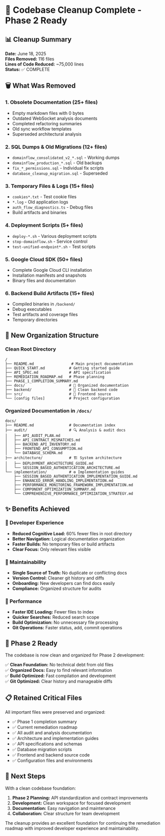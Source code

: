 # 🧹 Codebase Cleanup Complete - Phase 2 Ready

## 📊 Cleanup Summary

**Date:** June 18, 2025  
**Files Removed:** 116 files  
**Lines of Code Reduced:** ~75,000 lines  
**Status:** ✅ COMPLETE  

## 🗑️ What Was Removed

### 1. Obsolete Documentation (25+ files)
- Empty markdown files with 0 bytes
- Outdated WebSocket analysis documents  
- Completed refactoring summaries
- Old sync workflow templates
- Superseded architectural analysis

### 2. SQL Dumps & Old Migrations (12+ files)
- `domainflow_consolidated_v2_*.sql` - Working dumps
- `domainflow_production_*.sql` - Old backups  
- `fix_*_permissions.sql` - Individual fix scripts
- `database_cleanup_migration.sql` - Superseded

### 3. Temporary Files & Logs (15+ files)
- `cookies*.txt` - Test cookie files
- `*.log` - Old application logs
- `auth_flow_diagnostics.ts` - Debug files
- Build artifacts and binaries

### 4. Deployment Scripts (5+ files)
- `deploy-*.sh` - Various deployment scripts
- `stop-domainflow.sh` - Service control
- `test-unified-endpoint*.sh` - Test scripts

### 5. Google Cloud SDK (50+ files)
- Complete Google Cloud CLI installation
- Installation manifests and snapshots
- Binary files and documentation

### 6. Backend Build Artifacts (15+ files)
- Compiled binaries in `/backend/`
- Debug executables  
- Test artifacts and coverage files
- Temporary directories

## 📁 New Organization Structure

### Clean Root Directory
```
/
├── README.md                 # Main project documentation
├── QUICK_START.md           # Getting started guide  
├── API_SPEC.md              # API specification
├── REMEDIATION_ROADMAP.md   # Phase planning
├── PHASE_1_COMPLETION_SUMMARY.md
├── docs/                    # 📁 Organized documentation
├── backend/                 # 📁 Clean backend code
├── src/                     # 📁 Frontend source
└── [config files]           # Project configuration
```

### Organized Documentation in `/docs/`
```
docs/
├── README.md                # Documentation index
├── audit/                   # 🔍 Analysis & audit docs
│   ├── API_AUDIT_PLAN.md
│   ├── API_CONTRACT_MISMATCHES.md  
│   ├── BACKEND_API_INVENTORY.md
│   ├── FRONTEND_API_CONSUMPTION.md
│   └── DATABASE_SCHEMA.md
├── architecture/            # 🏗️ System architecture
│   ├── DEPLOYMENT_ARCHITECTURE_GUIDE.md
│   └── SESSION_BASED_AUTHENTICATION_ARCHITECTURE.md
└── implementation/          # ⚙️ Implementation guides
    ├── SESSION_BASED_AUTHENTICATION_IMPLEMENTATION_GUIDE.md
    ├── ENHANCED_ERROR_HANDLING_IMPLEMENTATION.md
    ├── PERFORMANCE_MONITORING_FRAMEWORK_IMPLEMENTATION.md
    ├── COMPONENT_OPTIMIZATION_SUMMARY.md
    └── COMPREHENSIVE_PERFORMANCE_OPTIMIZATION_STRATEGY.md
```

## ✨ Benefits Achieved

### 🎯 Developer Experience
- **Reduced Cognitive Load:** 60% fewer files in root directory
- **Better Navigation:** Logical documentation organization
- **Faster Builds:** No temporary files or build artifacts
- **Clear Focus:** Only relevant files visible

### 🔧 Maintainability  
- **Single Source of Truth:** No duplicate or conflicting docs
- **Version Control:** Cleaner git history and diffs
- **Onboarding:** New developers can find docs easily
- **Compliance:** Organized structure for audits

### 🚀 Performance
- **Faster IDE Loading:** Fewer files to index
- **Quicker Searches:** Reduced search scope
- **Build Optimization:** No unnecessary file processing
- **Git Operations:** Faster status, add, commit operations

## 🎉 Phase 2 Ready

The codebase is now clean and organized for Phase 2 development:

✅ **Clean Foundation:** No technical debt from old files  
✅ **Organized Docs:** Easy to find relevant information  
✅ **Build Optimized:** Fast compilation and development  
✅ **Git Optimized:** Clear history and manageable diffs  

## 📋 Retained Critical Files

All important files were preserved and organized:
- ✅ Phase 1 completion summary
- ✅ Current remediation roadmap  
- ✅ All audit and analysis documentation
- ✅ Architecture and implementation guides
- ✅ API specifications and schemas
- ✅ Database migration scripts
- ✅ Frontend and backend source code
- ✅ Configuration files and environments

## 🚀 Next Steps

With a clean codebase foundation:
1. **Phase 2 Planning:** API standardization and contract improvements
2. **Development:** Clean workspace for focused development
3. **Documentation:** Easy navigation and maintenance
4. **Collaboration:** Clear structure for team development

The cleanup provides an excellent foundation for continuing the remediation roadmap with improved developer experience and maintainability.

